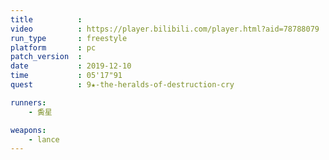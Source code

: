 ```yaml
---
title          :
video          : https://player.bilibili.com/player.html?aid=78788079
run_type       : freestyle
platform       : pc
patch_version  : 
date           : 2019-12-10
time           : 05'17"91
quest          : 9★-the-heralds-of-destruction-cry

runners:
    - 夤星

weapons:
    - lance
---
```

